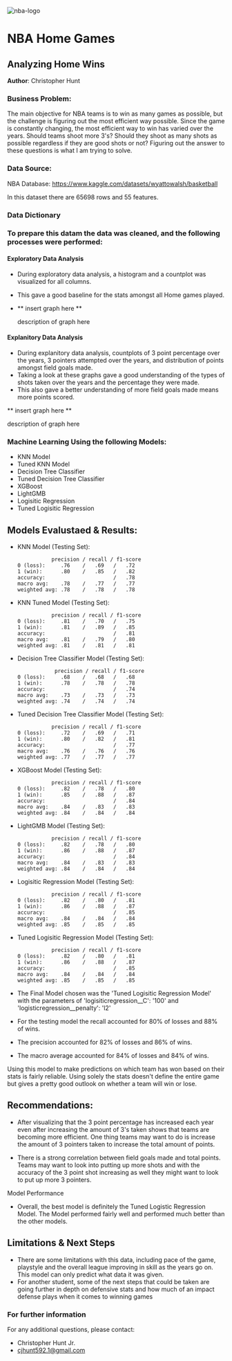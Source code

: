 ![nba-logo](https://github.com/chrishunt11/Prediction-Of-Home-Wins/assets/123383359/585476e4-7dfd-4f3c-a530-c7ba8c322ee1)

# NBA Home Games
## Analyzing Home Wins

**Author**: Christopher Hunt

### Business Problem:

The main objective for NBA teams is to win as many games as possible, but the challenge is figuring out the most efficient way possible. Since the game is constantly changing, the most efficient way to win has varied over the years. Should teams shoot more 3's? Should they shoot as many shots as possible regardless if they are good shots or not? Figuring out the answer to these questions is what I am trying to solve.

### Data Source:

NBA Database: https://www.kaggle.com/datasets/wyattowalsh/basketball

In this dataset there are 65698 rows and 55 features.

### Data Dictionary


### To prepare this datam the data was cleaned, and the following processes were performed:

#### Exploratory Data Analysis

- During exploratory data analysis, a histogram and a countplot was visualized for all columns.
- This gave a good baseline for the stats amongst all Home games played.

- ** insert graph here **

  description of graph here

#### Explanitory Data Analysis

- During explanitory data analysis, countplots of 3 point percentage over the years, 3 pointers attempted over the years, and distribution of points amongst field goals made.
- Taking a look at these graphs gave a good understanding of the types of shots taken over the years and the percentage they were made.
- This also gave a better understanding of more field goals made means more points scored.

** insert graph here **

description of graph here

### Machine Learning Using the following Models:
  - KNN Model
  - Tuned KNN Model
  - Decision Tree Classifier
  - Tuned Decision Tree Classifier
  - XGBoost
  - LightGMB
  - Logisitic Regression
  - Tuned Logisitic Regression

## Models Evalustaed & Results:
  - KNN Model (Testing Set):
    
                   precision / recall / f1-score
        0 (loss):     .76    /   .69   /   .72
        1 (win):      .80    /   .85   /   .82
        accuracy:                      /   .78
        macro avg:    .78    /   .77   /   .77
        weighted avg: .78    /   .78   /   .78
  
  - KNN Tuned Model (Testing Set):
    
                   precision / recall / f1-score
        0 (loss):     .81    /   .70   /   .75
        1 (win):      .81    /   .89   /   .85
        accuracy:                      /   .81
        macro avg:    .81    /   .79   /   .80
        weighted avg: .81    /   .81   /   .81

  - Decision Tree Classifier Model (Testing Set):
    
                    precision / recall / f1-score
        0 (loss):     .68    /   .68   /   .68
        1 (win):      .78    /   .78   /   .78
        accuracy:                      /   .74
        macro avg:    .73    /   .73   /   .73
        weighted avg: .74    /   .74   /   .74

  - Tuned Decision Tree Classifier Model (Testing Set):
    
                   precision / recall / f1-score
        0 (loss):     .72    /   .69   /   .71
        1 (win):      .80    /   .82   /   .81
        accuracy:                      /   .77
        macro avg:    .76    /   .76   /   .76
        weighted avg: .77    /   .77   /   .77

  - XGBoost Model (Testing Set):
    
                   precision / recall / f1-score
        0 (loss):     .82    /   .78   /   .80
        1 (win):      .85    /   .88   /   .87
        accuracy:                      /   .84
        macro avg:    .84    /   .83   /   .83
        weighted avg: .84    /   .84   /   .84

  - LightGMB Model (Testing Set):

                   precision / recall / f1-score
        0 (loss):     .82    /   .78   /   .80
        1 (win):      .86    /   .88   /   .87
        accuracy:                      /   .84
        macro avg:    .84    /   .83   /   .83
        weighted avg: .84    /   .84   /   .84

  - Logisitic Regression Model (Testing Set):

                   precision / recall / f1-score
        0 (loss):     .82    /   .80   /   .81
        1 (win):      .86    /   .88   /   .87
        accuracy:                      /   .85
        macro avg:    .84    /   .84   /   .84
        weighted avg: .85    /   .85   /   .85

  - Tuned Logisitic Regression Model (Testing Set):

                   precision / recall / f1-score
        0 (loss):     .82    /   .80   /   .81
        1 (win):      .86    /   .88   /   .87
        accuracy:                      /   .85
        macro avg:    .84    /   .84   /   .84
        weighted avg: .85    /   .85   /   .85

- The Final Model chosen was the 'Tuned Logisitic Regression Model' with the parameters of 'logisiticregression__C': '100' and 'logisticregression__penalty': 'l2'
- For the testing model the recall accounted for 80% of losses and 88% of wins.
- The precision accounted for 82% of losses and 86% of wins.
- The macro average accounted for 84% of losses and 84% of wins.

Using this model to make predictions on which team has won based on their stats is fairly reliable. Using solely the stats doesn't define the entire game but gives a pretty good outlook on whether a team will win or lose. 

## Recommendations:

- After visualizing that the 3 point percentage has increased each year even after increasing the amount of 3's taken shows that teams are becoming more efficient. One thing teams may want to do is increase the amount of 3 pointers taken to increase the total amount of points.

- There is a strong correlation between field goals made and total points. Teams may want to look into putting up more shots and with the accuracy of the 3 point shot increasing as well they might want to look to put up more 3 pointers.

Model Performance
- Overall, the best model is definitely the Tuned Logistic Regression Model. The Model performed fairly well and performed much better than the other models.


## Limitations & Next Steps

- There are some limitations with this data, including pace of the game, playstyle and the overall league improving in skill as the years go on. This model can only predict what data it was given.
- For another student, some of the next steps that could be taken are going further in depth on defensive stats and how much of an impact defense plays when it comes to winning games

### For further information


For any additional questions, please contact:
- Christopher Hunt Jr.
- cjhunt592.1@gmail.com

